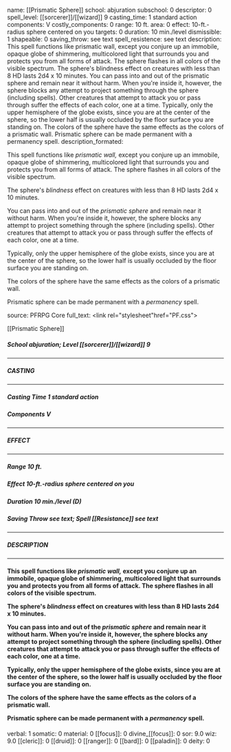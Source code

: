 name: [[Prismatic Sphere]]
school: abjuration
subschool: 0
descriptor: 0
spell_level: [[sorcerer]]/[[wizard]] 9
casting_time: 1 standard action
components: V
costly_components: 0
range: 10 ft.
area: 0
effect: 10-ft.-radius sphere centered on you
targets: 0
duration: 10 min./level
dismissible: 1
shapeable: 0
saving_throw: see text
spell_resistence: see text
description: This spell functions like prismatic wall, except you conjure up an immobile, opaque globe of shimmering, multicolored light that surrounds you and protects you from all forms of attack. The sphere flashes in all colors of the visible spectrum.  The sphere's blindness effect on creatures with less than 8 HD lasts 2d4 x 10 minutes.  You can pass into and out of the prismatic sphere and remain near it without harm. When you're inside it, however, the sphere blocks any attempt to project something through the sphere (including spells). Other creatures that attempt to attack you or pass through suffer the effects of each color, one at a time.  Typically, only the upper hemisphere of the globe exists, since you are at the center of the sphere, so the lower half is usually occluded by the floor surface you are standing on.  The colors of the sphere have the same effects as the colors of a prismatic wall.  Prismatic sphere can be made permanent with a permanency spell.
description_formated: <p>This spell functions like <i>prismatic wall,</i> except you conjure up an immobile, opaque globe of shimmering, multicolored light that surrounds you and protects you from all forms of attack. The sphere flashes in all colors of the visible spectrum.</p><p>The sphere's <i>blindness</i> effect on creatures with less than 8 HD lasts 2d4 x 10 minutes.</p><p>You can pass into and out of the <i>prismatic sphere</i> and remain near it without harm. When you're inside it, however, the sphere blocks any attempt to project something through the sphere (including spells). Other creatures that attempt to attack you or pass through suffer the effects of each color, one at a time.</p><p>Typically, only the upper hemisphere of the globe exists, since you are at the center of the sphere, so the lower half is usually occluded by the floor surface you are standing on.</p><p>The colors of the sphere have the same effects as the colors of a prismatic wall.</p><p>Prismatic sphere can be made permanent with a <i>permanency</i> spell.</p>
source: PFRPG Core
full_text: <link rel="stylesheet"href="PF.css"><div class="heading"><p class="alignleft">[[Prismatic Sphere]]</p><div style="clear: both;"></div></div><div><h5><b>School </b>abjuration; <b>Level </b>[[sorcerer]]/[[wizard]] 9</h5></div><hr/><div><h5><b>CASTING</b></h5></div><hr/><div><h5><b>Casting Time </b>1 standard action</h5><h5><b>Components </b>V</h5></div><hr/><div><h5><b>EFFECT</b></h5></div><hr/><div><h5><b>Range </b>10 ft.</h5><h5><b>Effect </b>10-ft.-radius sphere centered on you</h5><h5><b>Duration </b>10 min./level (D)</h5><h5><b>Saving Throw </b>see text; <b>Spell [[Resistance]] </b>see text</h5></div><hr/><div><h5><b>DESCRIPTION</b></h5></div><hr/><div><h4><p>This spell functions like <i>prismatic wall,</i> except you conjure up an immobile, opaque globe of shimmering, multicolored light that surrounds you and protects you from all forms of attack. The sphere flashes in all colors of the visible spectrum.</p><p>The sphere's <i>blindness</i> effect on creatures with less than 8 HD lasts 2d4 x 10 minutes.</p><p>You can pass into and out of the <i>prismatic sphere</i> and remain near it without harm. When you're inside it, however, the sphere blocks any attempt to project something through the sphere (including spells). Other creatures that attempt to attack you or pass through suffer the effects of each color, one at a time.</p><p>Typically, only the upper hemisphere of the globe exists, since you are at the center of the sphere, so the lower half is usually occluded by the floor surface you are standing on.</p><p>The colors of the sphere have the same effects as the colors of a prismatic wall.</p><p>Prismatic sphere can be made permanent with a <i>permanency</i> spell.</p></h4></div>
verbal: 1
somatic: 0
material: 0
[[focus]]: 0
divine_[[focus]]: 0
sor: 9.0
wiz: 9.0
[[cleric]]: 0
[[druid]]: 0
[[ranger]]: 0
[[bard]]: 0
[[paladin]]: 0
deity: 0
